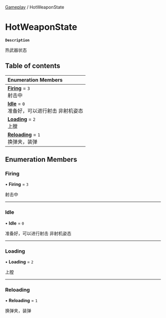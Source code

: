 [Gameplay](../modules/Gameplay.Gameplay.md) / HotWeaponState

# HotWeaponState <Badge type="tip" text="Enumeration" />

**`Description`**

热武器状态

## Table of contents

| Enumeration Members |
| :-----|
| **[Firing](Gameplay.Gameplay.HotWeaponState.md#firing)** = ``3`` <br> 射击中|
| **[Idle](Gameplay.Gameplay.HotWeaponState.md#idle)** = ``0`` <br> 准备好，可以进行射击 非射机姿态|
| **[Loading](Gameplay.Gameplay.HotWeaponState.md#loading)** = ``2`` <br> 上膛|
| **[Reloading](Gameplay.Gameplay.HotWeaponState.md#reloading)** = ``1`` <br> 换弹夹，装弹|

## Enumeration Members

### Firing

• **Firing** = ``3``

射击中

___

### Idle

• **Idle** = ``0``

准备好，可以进行射击 非射机姿态

___

### Loading

• **Loading** = ``2``

上膛

___

### Reloading

• **Reloading** = ``1``

换弹夹，装弹

